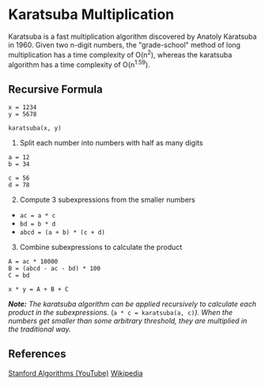 # Karatsuba Multiplication

Karatsuba is a fast multiplication algorithm discovered by Anatoly Karatsuba in 1960. Given two n-digit numbers, the "grade-school" method of long multiplication has a time complexity of O(n<sup>2</sup>), whereas the karatsuba algorithm has a time complexity of O(n<sup>1.59</sup>).

## Recursive Formula

```
x = 1234
y = 5678

karatsuba(x, y)
```

1. Split each number into numbers with half as many digits
```
a = 12
b = 34

c = 56
d = 78
```

2. Compute 3 subexpressions from the smaller numbers
  - `ac = a * c`
  - `bd = b * d`
  - `abcd = (a + b) * (c + d)`

3. Combine subexpressions to calculate the product
```
A = ac * 10000
B = (abcd - ac - bd) * 100
C = bd

x * y = A + B + C
```

_**Note:**_ *The karatsuba algorithm can be applied recursively to calculate each product in the subexpressions.* (`a * c = karatsuba(a, c)`*). When the numbers get smaller than some arbitrary threshold, they are multiplied in the traditional way.*

## References
[Stanford Algorithms (YouTube)](https://www.youtube.com/watch?v=JCbZayFr9RE)
[Wikipedia](https://en.wikipedia.org/wiki/Karatsuba_algorithm)
